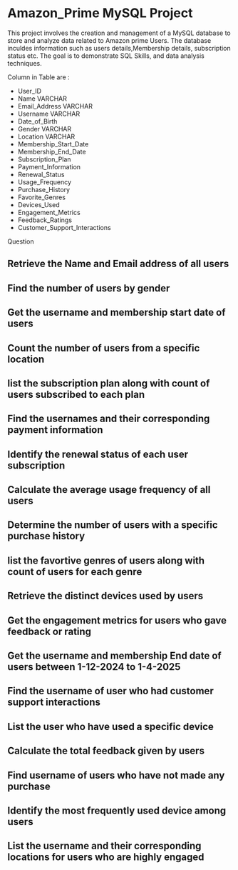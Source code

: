 # Amazon_Prime MySQL Project

This project involves the creation and management of a MySQL database to store and analyze data related to Amazon prime Users. The database inculdes information such as users details,Membership details, subscription status etc. The goal is to demonstrate SQL Skills, and data analysis techniques.

Column in Table are :
- User_ID
- Name VARCHAR
- Email_Address VARCHAR
- Username VARCHAR
- Date_of_Birth
- Gender VARCHAR
- Location VARCHAR
- Membership_Start_Date
- Membership_End_Date
- Subscription_Plan
- Payment_Information
- Renewal_Status
- Usage_Frequency
- Purchase_History
- Favorite_Genres
- Devices_Used
- Engagement_Metrics
- Feedback_Ratings
- Customer_Support_Interactions

Question
## Retrieve the Name and Email address of all users
## Find the number of users by gender
## Get the username and membership start date of users
## Count the number of users from a specific location
## list the subscription plan along with count of users subscribed to each plan
## Find the usernames and their corresponding payment information
## Identify the renewal status of each user subscription
## Calculate the average usage frequency of all users
## Determine the number of users with a specific purchase history
## list the favortive genres of users along with count of users for each genre
## Retrieve the distinct devices used by users
## Get the engagement metrics for users who gave feedback or rating
## Get the username and membership End date of users between 1-12-2024 to 1-4-2025
## Find the username of user who had customer support interactions
## List the user who have used a specific device
## Calculate the total feedback given by users
## Find username of users who have not made any purchase
## Identify the most frequently used device among users
## List the username and their corresponding locations for users who are highly engaged
